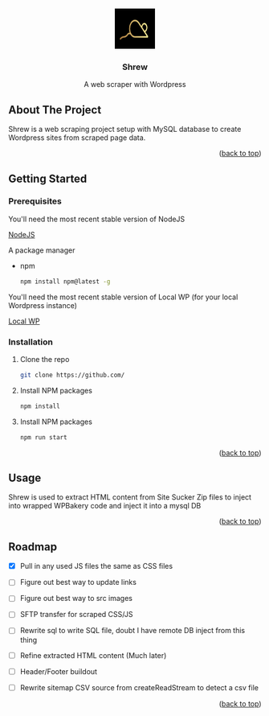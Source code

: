 <!-- Improved compatibility of back to top link: See: https://github.com/othneildrew/Best-README-Template/pull/73 -->
<a name="readme-top"></a>
<!--
*** Thanks for checking out the Best-README-Template. If you have a suggestion
*** that would make this better, please fork the repo and create a pull request
*** or simply open an issue with the tag "enhancement".
*** Don't forget to give the project a star!
*** Thanks again! Now go create something AMAZING! :D
-->


<!-- PROJECT LOGO -->
<br />
<div align="center">
  <a href="https://github.com/othneildrew/Best-README-Template">
    <img src="logo.png" alt="Logo" width="80" height="80">
  </a>

  <h3 align="center">Shrew</h3>

  <p align="center">
    A web scraper with Wordpress 
  </p>
</div>



<!-- ABOUT THE PROJECT -->
## About The Project

Shrew is a web scraping project setup with MySQL database to create Wordpress sites from scraped page data.


<p align="right">(<a href="#readme-top">back to top</a>)</p>




<!-- GETTING STARTED -->
## Getting Started


### Prerequisites

You'll need the most recent stable version of NodeJS

[NodeJS](https://nodejs.org/en/download/current)

A package manager
* npm
  ```sh
  npm install npm@latest -g
  ```

You'll need the most recent stable version of Local WP (for your local Wordpress instance)

[Local WP](https://localwp.com/)


### Installation


1. Clone the repo
   ```sh
   git clone https://github.com/
   ```
2. Install NPM packages
   ```sh
   npm install
   ```
3. Install NPM packages
   ```sh
   npm run start
   ```

<p align="right">(<a href="#readme-top">back to top</a>)</p>



<!-- USAGE EXAMPLES -->
## Usage

Shrew is used to extract HTML content from Site Sucker Zip files to inject into wrapped WPBakery code and inject it into a mysql DB

<p align="right">(<a href="#readme-top">back to top</a>)</p>



<!-- ROADMAP -->
## Roadmap

- [x] Pull in any used JS files the same as CSS files
- [ ] Figure out best way to update links
- [ ] Figure out best way to src images
- [ ] SFTP transfer for scraped CSS/JS
- [ ] Rewrite sql to write SQL file, doubt I have remote DB inject from this thing
- [ ] Refine extracted HTML content (Much later)
- [ ] Header/Footer buildout
- [ ] Rewrite sitemap CSV source from createReadStream to detect a csv file


<p align="right">(<a href="#readme-top">back to top</a>)</p>



